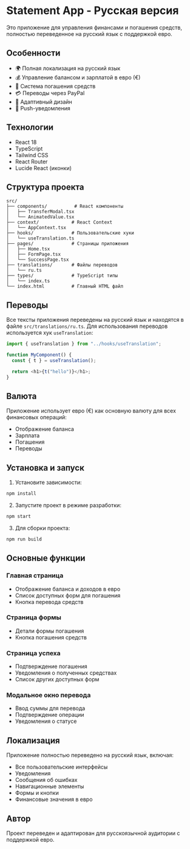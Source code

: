 # Statement App - Русская версия

Это приложение для управления финансами и погашения средств, полностью переведенное на русский язык с поддержкой евро.

## Особенности

- 🌍 Полная локализация на русский язык
- 💰 Управление балансом и зарплатой в евро (€)
- 📝 Система погашения средств
- 💳 Переводы через PayPal
- 📱 Адаптивный дизайн
- 🔔 Push-уведомления

## Технологии

- React 18
- TypeScript
- Tailwind CSS
- React Router
- Lucide React (иконки)

## Структура проекта

```
src/
├── components/          # React компоненты
│   ├── TransferModal.tsx
│   └── AnimatedValue.tsx
├── context/            # React Context
│   └── AppContext.tsx
├── hooks/              # Пользовательские хуки
│   └── useTranslation.ts
├── pages/              # Страницы приложения
│   ├── Home.tsx
│   ├── FormPage.tsx
│   └── SuccessPage.tsx
├── translations/       # Файлы переводов
│   └── ru.ts
├── types/              # TypeScript типы
│   └── index.ts
└── index.html          # Главный HTML файл
```

## Переводы

Все тексты приложения переведены на русский язык и находятся в файле `src/translations/ru.ts`. Для использования переводов используется хук `useTranslation`:

```typescript
import { useTranslation } from "../hooks/useTranslation";

function MyComponent() {
  const { t } = useTranslation();

  return <h1>{t("hello")}</h1>;
}
```

## Валюта

Приложение использует евро (€) как основную валюту для всех финансовых операций:

- Отображение баланса
- Зарплата
- Погашения
- Переводы

## Установка и запуск

1. Установите зависимости:

```bash
npm install
```

2. Запустите проект в режиме разработки:

```bash
npm start
```

3. Для сборки проекта:

```bash
npm run build
```

## Основные функции

### Главная страница

- Отображение баланса и доходов в евро
- Список доступных форм для погашения
- Кнопка перевода средств

### Страница формы

- Детали формы погашения
- Кнопка погашения средств

### Страница успеха

- Подтверждение погашения
- Уведомления о полученных средствах
- Список других доступных форм

### Модальное окно перевода

- Ввод суммы для перевода
- Подтверждение операции
- Уведомления о статусе

## Локализация

Приложение полностью переведено на русский язык, включая:

- Все пользовательские интерфейсы
- Уведомления
- Сообщения об ошибках
- Навигационные элементы
- Формы и кнопки
- Финансовые значения в евро

## Автор

Проект переведен и адаптирован для русскоязычной аудитории с поддержкой евро.
